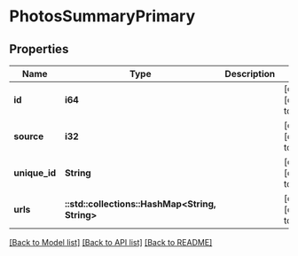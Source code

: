 # PhotosSummaryPrimary

## Properties
Name | Type | Description | Notes
------------ | ------------- | ------------- | -------------
**id** | **i64** |  | [optional] [default to null]
**source** | **i32** |  | [optional] [default to null]
**unique_id** | **String** |  | [optional] [default to null]
**urls** | **::std::collections::HashMap<String, String>** |  | [optional] [default to null]

[[Back to Model list]](../README.md#documentation-for-models) [[Back to API list]](../README.md#documentation-for-api-endpoints) [[Back to README]](../README.md)


